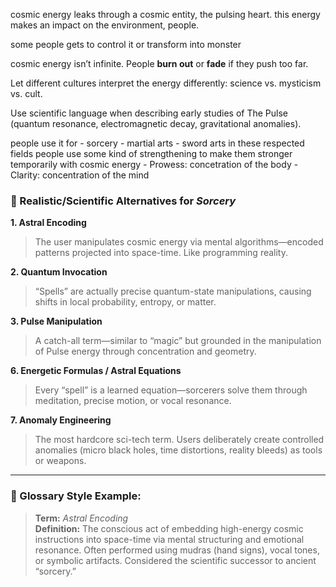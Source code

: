 cosmic energy leaks through a cosmic entity, the pulsing heart. this energy makes an impact on the environment, people.

some people gets to control it or transform into monster

cosmic energy isn’t infinite. People **burn out** or **fade** if they push too far.

Let different cultures interpret the energy differently: science vs. mysticism vs. cult.

Use scientific language when describing early studies of The Pulse (quantum resonance, electromagnetic decay, gravitational anomalies).

people use it for
	- sorcery
	- martial arts
	- sword arts
in these respected fields people use some kind of strengthening to make them stronger temporarily with cosmic energy
	- Prowess: concetration of the body
	- Clarity: concentration of the mind
### 🧠 Realistic/Scientific Alternatives for _Sorcery_

**1. Astral Encoding**

> The user manipulates cosmic energy via mental algorithms—encoded patterns projected into space-time. Like programming reality.

**2. Quantum Invocation**

> “Spells” are actually precise quantum-state manipulations, causing shifts in local probability, entropy, or matter.

**3. Pulse Manipulation**

> A catch-all term—similar to “magic” but grounded in the manipulation of Pulse energy through concentration and geometry.

**6. Energetic Formulas / Astral Equations**

> Every “spell” is a learned equation—sorcerers solve them through meditation, precise motion, or vocal resonance.

**7. Anomaly Engineering**

> The most hardcore sci-tech term. Users deliberately create controlled anomalies (micro black holes, time distortions, reality bleeds) as tools or weapons.
---

### 🧪 Glossary Style Example:

> **Term:** _Astral Encoding_  
> **Definition:** The conscious act of embedding high-energy cosmic instructions into space-time via mental structuring and emotional resonance. Often performed using mudras (hand signs), vocal tones, or symbolic artifacts. Considered the scientific successor to ancient “sorcery.”
